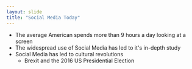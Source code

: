 ```yaml
---
layout: slide
title: "Social Media Today"
---
```

* The average American spends more than 9 hours a day looking at a screen
* The widespread use of Social Media has led to it's in-depth study
* Social Media has led to cultural revolutions
  - Brexit and the 2016 US Presidential Election
